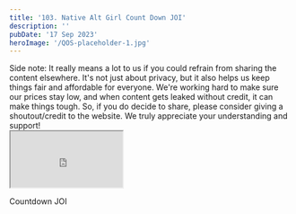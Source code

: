```yaml
---
title: '103. Native Alt Girl Count Down JOI'
description: ''
pubDate: '17 Sep 2023'
heroImage: '/QOS-placeholder-1.jpg'
---
```

<div class="video_paragraph_header"> Side note: It really means a lot to us if you could refrain from sharing the content elsewhere. It's not just about privacy, but it also helps us keep things fair and affordable for everyone. We're working hard to make sure our prices stay low, and when content gets leaked without credit, it can make things tough. So, if you do decide to share, please consider giving a shoutout/credit to the website. We truly appreciate your understanding and support!</div>

<iframe src="https://drive.google.com/file/d/1aqxEDy8cnveVD5vu468x-hmYcbk2-Y7R/preview" width="200" height="100" allow="autoplay" allowfullscreen="allowfullscreen"></iframe>

Countdown JOI
<br>
<br>
<!---<a class="read_more" href="https://drive.google.com/file/d/1aqxEDy8cnveVD5vu468x-hmYcbk2-Y7R/view?usp=sharing">Download</a>--->